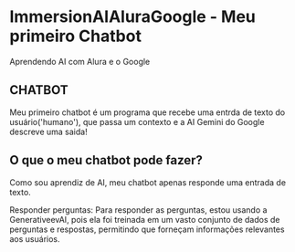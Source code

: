 # ImmersionAIAluraGoogle - Meu primeiro Chatbot
  Aprendendo AI com Alura e o Google

## CHATBOT

Meu primeiro chatbot é um programa que recebe uma entrda de texto do usuário('humano'), que passa um contexto e a AI Gemini do Google descreve uma saida!

## O que o meu chatbot pode fazer?

Como sou aprendiz de AI, meu chatbot apenas responde uma entrada de texto.

Responder perguntas: Para responder as perguntas, estou usando a GenerativeevAI, pois ela foi treinada em um vasto conjunto de dados de perguntas e respostas, permitindo que forneçam informações relevantes aos usuários.


